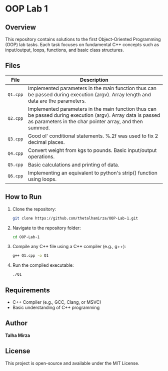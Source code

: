 # OOP Lab 1

## Overview
This repository contains solutions to the first Object-Oriented Programming (OOP) lab tasks. Each task focuses on fundamental C++ concepts such as input/output, loops, functions, and basic class structures.

## Files

| File   | Description |
|--------|------------|
| `Q1.cpp` | Implemented parameters in the main function thus can be passed during execution (argv). Array length and data are the parameters. |
| `Q2.cpp` | Implemented parameters in the main function thus can be passed during execution (argv). Array data is passed as parameters in the char pointer array, and then summed. |
| `Q3.cpp` | Good ol' conditional statements. %.2f was used to fix 2 decimal places. |
| `Q4.cpp` | Convert weight from kgs to pounds. Basic input/output operations. |
| `Q5.cpp` | Basic calculations and printing of data. |
| `Q6.cpp` | Implementing an equivalent to python's strip() function using loops. |

## How to Run
1. Clone the repository:
   ```sh
   git clone https://github.com/thetalhamirza/OOP-Lab-1.git
   ```
2. Navigate to the repository folder:
   ```sh
   cd OOP-Lab-1
   ```
3. Compile any C++ file using a C++ compiler (e.g., g++):
   ```sh
   g++ Q1.cpp -o Q1
   ```
4. Run the compiled executable:
   ```sh
   ./Q1
   ```

## Requirements
- C++ Compiler (e.g., GCC, Clang, or MSVC)
- Basic understanding of C++ programming

## Author
**Talha Mirza**

## License
This project is open-source and available under the MIT License.
